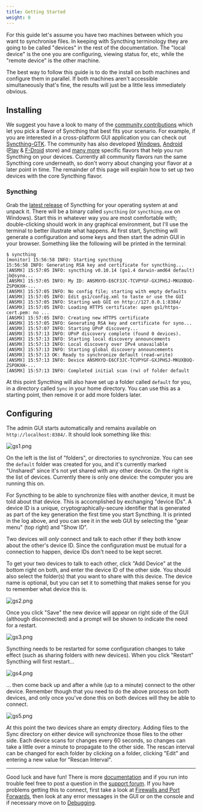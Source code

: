 ```yaml
---
title: Getting Started
weight: 0
---
```


For this guide let's assume you have two machines between which you want to synchronise files. In keeping with Syncthing terminology they are going to be called "devices" in the rest of the documentation. The "local device" is the one you are configuring, viewing status for, etc, while the "remote device" is the other machine.

The best way to follow this guide is to do the install on both machines and configure them in parallel. If both machines aren't accessible simultaneously that's fine, the results will just be a little less immediately obvious.

## Installing

We suggest you have a look to many of the [community contributions](https://github.com/syncthing/syncthing/wiki/Community-Contributions) which let you pick a flavor of Syncthing that best fits your scenario. For example, if you are interested in a cross-platform GUI application you can check out [Syncthing-GTK](https://github.com/syncthing/syncthing-gtk). The community has also developed [Windows](https://github.com/syncthing/syncthing/wiki/Community-Contributions#windows), [Android](https://github.com/syncthing/syncthing/wiki/Community-Contributions#android) ([Play](https://play.google.com/store/apps/details?id=com.nutomic.syncthingandroid&hl=nl_BE) & [F-Droid](https://f-droid.org/repository/browse/?fdfilter=syncthing&fdid=com.nutomic.syncthingandroid) store) and [many more](https://github.com/syncthing/syncthing/wiki/Community-Contributions) specific flavors that help you run Syncthing on your devices. Currently all community flavors run the same Syncthing core underneath, so don't worry about changing your flavor at a later point in time. The remainder of this page will explain how to set up two devices with the core Syncthing flavor.

### Syncthing

Grab the [latest release](https://github.com/syncthing/syncthing/releases/latest) of Syncthing for your operating system at  and unpack it. There will be a binary called `syncthing` (or `syncthing.exe` on Windows). Start this in whatever way you are most comfortable with; double-clicking should work in any graphical environment, but I'll use the terminal to better illustrate what happens. At first start, Syncthing will generate a configuration and some keys and then start the admin GUI in your browser. Something like the following will be printed in the terminal:

```
$ syncthing
[monitor] 15:56:58 INFO: Starting syncthing
15:56:58 INFO: Generating RSA key and certificate for syncthing...
[ANSMX] 15:57:05 INFO: syncthing v0.10.14 (go1.4 darwin-amd64 default) jb@syno...
[ANSMX] 15:57:05 INFO: My ID: ANSMXYD-E6CF3JC-TCVPYGF-GXJPHSJ-MKUXBUQ-ZSPOKXH-...
[ANSMX] 15:57:05 INFO: No config file; starting with empty defaults
[ANSMX] 15:57:05 INFO: Edit gs1/config.xml to taste or use the GUI
[ANSMX] 15:57:05 INFO: Starting web GUI on http://127.0.0.1:8384/
[ANSMX] 15:57:05 INFO: Loading HTTPS certificate: open gs1/https-cert.pem: no ...
[ANSMX] 15:57:05 INFO: Creating new HTTPS certificate
[ANSMX] 15:57:05 INFO: Generating RSA key and certificate for syno...
[ANSMX] 15:57:07 INFO: Starting UPnP discovery...
[ANSMX] 15:57:13 INFO: UPnP discovery complete (found 0 devices).
[ANSMX] 15:57:13 INFO: Starting local discovery announcements
[ANSMX] 15:57:13 INFO: Local discovery over IPv4 unavailable
[ANSMX] 15:57:13 INFO: Starting global discovery announcements
[ANSMX] 15:57:13 OK: Ready to synchronize default (read-write)
[ANSMX] 15:57:13 INFO: Device ANSMXYD-E6CF3JC-TCVPYGF-GXJPHSJ-MKUXBUQ-ZSPOKXH-...
[ANSMX] 15:57:13 INFO: Completed initial scan (rw) of folder default
```

At this point Syncthing will also have set up a folder called `default` for you, in a directory called `Sync` in your home directory. You can use this as a starting point, then remove it or add more folders later.

## Configuring

The admin GUI starts automatically and remains available on `http://localhost:8384/`. It should look something like this:

![gs1.png](gs1.png)

On the left is the list of "folders", or directories to synchronize. You can see the `default` folder was created for you, and it's currently marked "Unshared" since it's not yet shared with any other device. On the right is the list of devices. Currently there is only one device: the computer you are running this on.

For Syncthing to be able to synchronize files with another device, it must be told about that device. This is accomplished by exchanging "device IDs". A device ID is a unique, cryptographically-secure identifier that is generated as part of the key generation the first time you start Syncthing. It is printed in the log above, and you can see it in the web GUI by selecting the "gear menu" (top right) and "Show ID".

Two devices will *only* connect and talk to each other if they both know about the other's device ID. Since the configuration must be mutual for a connection to happen, device IDs don't need to be kept secret.

To get your two devices to talk to each other, click "Add Device" at the bottom right on both, and enter the device ID of the other side. You should also select the folder(s) that you want to share with this device. The device name is optional, but you can set it to something that makes sense for you to remember what device this is.

![gs2.png](gs2.png)

Once you click "Save" the new device will appear on right side of the GUI (although disconnected) and a prompt will be shown to indicate the need for a restart.

![gs3.png](gs3.png)

Syncthing needs to be restarted for some configuration changes to take effect (such as sharing folders with new devices). When you click "Restart" Syncthing will first restart&hellip;

![gs4.png](gs4.png)

&hellip; then come back up and after a while (up to a minute) connect to the other device. Remember though that you need to do the above process on both devices, and only once you've done this on both devices will they be able to connect.

![gs5.png](gs5.png)

At this point the two devices share an empty directory. Adding files to the Sync directory on either device will synchronize those files to the other side. Each device scans for changes every 60 seconds, so changes can take a little over a minute to propagate to the other side. The rescan interval can be changed for each folder by clicking on a folder, clicking "Edit" and entering a new value for "Rescan Interval".

---

Good luck and have fun! There is more [documentation](https://github.com/syncthing/syncthing/wiki) and if you run into trouble feel free to post a question in the [support forum](http://forum.syncthing.net/category/support). If you have problems getting this to connect, first take a look at [Firewalls and Port Forwards](https://github.com/syncthing/syncthing/wiki/Firewalls-and-Port-Forwards), then look at any error messages in the GUI or on the console and if necessary move on to [Debugging](https://github.com/syncthing/syncthing/wiki/Debugging).
